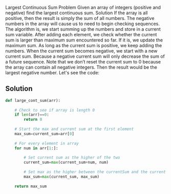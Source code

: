 Largest Continuous Sum
Problem
Given an array of integers (positive and negative) find the largest continuous sum.
Solution
If the array is all positive, then the result is simply the sum of all numbers. The negative numbers in the array will cause us to need to begin checking sequences.
The algorithm is, we start summing up the numbers and store in a current sum variable. After adding each element, we check whether the current sum is larger than maximum sum encountered so far. If it is, we update the maximum sum. As long as the current sum is positive, we keep adding the numbers. When the current sum becomes negative, we start with a new current sum. Because a negative current sum will only decrease the sum of a future sequence. Note that we don’t reset the current sum to 0 because the array can contain all negative integers. Then the result would be the largest negative number.
Let's see the code:

## Solution

```python
def large_cont_sum(arr): 
    
    # Check to see if array is length 0
    if len(arr)==0: 
        return 0
    
    # Start the max and current sum at the first element
    max_sum=current_sum=arr[0] 
    
    # For every element in array
    for num in arr[1:]: 
        
        # Set current sum as the higher of the two
        current_sum=max(current_sum+num, num)
        
        # Set max as the higher between the currentSum and the current max
        max_sum=max(current_sum, max_sum) 
        
    return max_sum 
```
